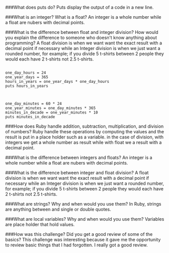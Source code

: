 ###What does puts do?
Puts display the output of a code in a new line.

###What is an integer? What is a float?
An integer is a whole number while a float are nubers with decimal points.

###What is the difference between float and integer division? How would you explain the difference to someone who doesn't know anything about programming?
A float division is when we want want the exact result with a decimal point if necessary while an Integer division is when we just want a rounded number, for example; if you divide 5 t-shirts between 2 people they would each have 2 t-shirts not 2.5 t-shirts. 

```

one_day_hours = 24
one_year_days = 365
hours_in_years = one_year_days * one_day_hours
puts hours_in_years



one_day_minutes = 60 * 24
one_year_minutes = one_day_minutes * 365
minutes_in_decade = one_year_minutes * 10
puts minutes_in_decade

```
###How does Ruby handle addition, subtraction, multiplication, and division of numbers?
Ruby handle these operations by computing the values and the result is put in a place holder such as a variable. in the case of division, with integers we get a whole number as result while with float we a result with a decimal point.

###What is the difference between integers and floats?
An integer is a whole number while a float are nubers with decimal points.

###What is the difference between integer and float division?
A float division is when we want want the exact result with a decimal point if necessary while an Integer division is when we just want a rounded number, for example; if you divide 5 t-shirts between 2 people they would each have 2 t-shirts not 2.5 t-shirts.

###What are strings? Why and when would you use them?
In Ruby, strings are anything between and single or double quotes.

###What are local variables? Why and when would you use them?
Variables are place holder that hold values. 

###How was this challenge? Did you get a good review of some of the basics?
This challenge was interesting because it gave me the opportunity to review basic things that I had forgotten. I really got a good review.
